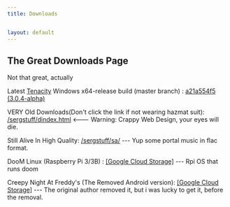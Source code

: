 ```yaml
---
title: Downloads


layout: default
---
```


## The Great Downloads Page

Not that great, actually

Latest [Tenacity](https://github.com/tenacityteam/tenacity) Windows x64-release build (master branch) : [a21a554f5 (3.0.4-alpha)](https://storage.googleapis.com/sage-momentum-140108.appspot.com/tenacity-win-3.0.4-x64.exe)

VERY Old Downloads(Don't click the link if not wearing hazmat suit): [/sergstuff/dindex.html](/sergstuff/dindex.html) <--- Warning: Crappy Web Design, your eyes will die.

Still Alive In High Quality: [/sergstuff/sa/](/sergstuff/sa/) --- Yup some portal music in flac format.

DooM Linux (Raspberry Pi 3/3B) : [[Google Cloud Storage]](https://storage.googleapis.com/sage-momentum-140108.appspot.com/doomlin.img) --- Rpi OS that runs doom

Creepy Night At Freddy's (The Removed Android version): [[Google Cloud Storage]](https://storage.googleapis.com/sage-momentum-140108.appspot.com/cnaf-android-shipping-arm64-es2.apk) --- The original author removed it, but i was lucky to get it, before the removal.
